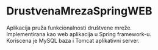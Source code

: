 # DrustvenaMrezaSpringWEB

Aplikacija pruža funkcionalnosti društvene mreže.<br/>
Implementirana kao web aplikacija u Spring framework-u.<br/>
Koriscena je MySQL baza i Tomcat aplikativni server.
